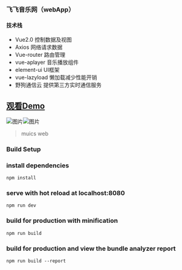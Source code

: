 ### 飞飞音乐网（webApp）

#### 技术栈
* Vue2.0  控制数据及视图
* Axios   网络请求数据
* Vue-router  路由管理
* vue-aplayer  音乐播放组件
* element-ui   UI框架
* vue-lazyload  懒加载减少性能开销
* 野狗通信云  提供第三方实时通信服务

[观看Demo](http://feifei.ink)
---

![图片](http://i1.bvimg.com/677841/164a76bd90932c67.png)![图片](http://i1.bvimg.com/677841/43a83b7b21103ad3.png)


> muics web

### Build Setup


### install dependencies
```
npm install
```



### serve with hot reload at localhost:8080
```
npm run dev
```

### build for production with minification
```
npm run build
```

### build for production and view the bundle analyzer report
```
npm run build --report
```
